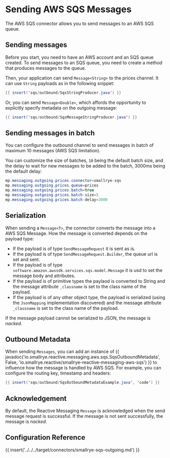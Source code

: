 # Sending AWS SQS Messages

The AWS SQS connector allows you to send messages to an AWS SQS queue.

## Sending messages

Before you start, you need to have an AWS account and an SQS queue created.
To send messages to an SQS queue, you need to create a method that produces messages to the queue.

Then, your application can send `Message<String>` to the prices channel.
It can use `String` payloads as in the following snippet:

``` java
{{ insert('sqs/outbound/SqsStringProducer.java') }}
```

Or, you can send `Message<Double>`, which affords the opportunity to
explicitly specify metadata on the outgoing message:

``` java
{{ insert('sqs/outbound/SqsMessageStringProducer.java') }}
```

## Sending messages in batch

You can configure the outbound channel to send messages in batch of maximum 10 messages (AWS SQS limitation).

You can customize the size of batches, `10` being the default batch size, and the delay to wait for new messages to be added to the batch, 3000ms being the default delay:

``` java
mp.messaging.outgoing.prices.connector=smallrye-sqs
mp.messaging.outgoing.prices.queue=prices
mp.messaging.outgoing.prices.batch=true
mp.messaging.outgoing.prices.batch-size=5
mp.messaging.outgoing.prices.batch-delay=3000
```

## Serialization

When sending a `Message<T>`, the connector converts the message into a AWS SQS Message.
How the message is converted depends on the payload type:

- If the payload is of type `SendMessageRequest` it is sent as is.
- If the payload is of type `SendMessageRequest.Builder`, the queue url is set and sent.
- If the payload is of type `software.amazon.awssdk.services.sqs.model.Message` it is usd to set the message body and attributes.
- If the payload is of primitive types the paylaod is converted to String and the message attribute `_classname` is set to the class name of the payload.
- If the payload is of any other object type, the payload is serialized (using the `JsonMapping` implementation discovered) and the message attribute `_classname` is set to the class name of the payload.

If the message payload cannot be serialized to JSON, the message is *nacked*.

## Outbound Metadata

When sending `Messages`, you can add an instance of {{ javadoc('io.smallrye.reactive.messaging.aws.sqs.SqsOutboundMetadata', False, 'io.smallrye.reactive/smallrye-reactive-messaging-aws-sqs') }}
to influence how the message is handled by AWS SQS. For example, you
can configure the routing key, timestamp and headers:

``` java
{{ insert('sqs/outbound/SqsOutboundMetadataExample.java', 'code') }}
```

## Acknowledgement

By default, the Reactive Messaging `Message` is acknowledged when the
send message request is successful. If the message is not sent successfully, the message is *nacked*.

## Configuration Reference

{{ insert('../../../target/connectors/smallrye-sqs-outgoing.md') }}

